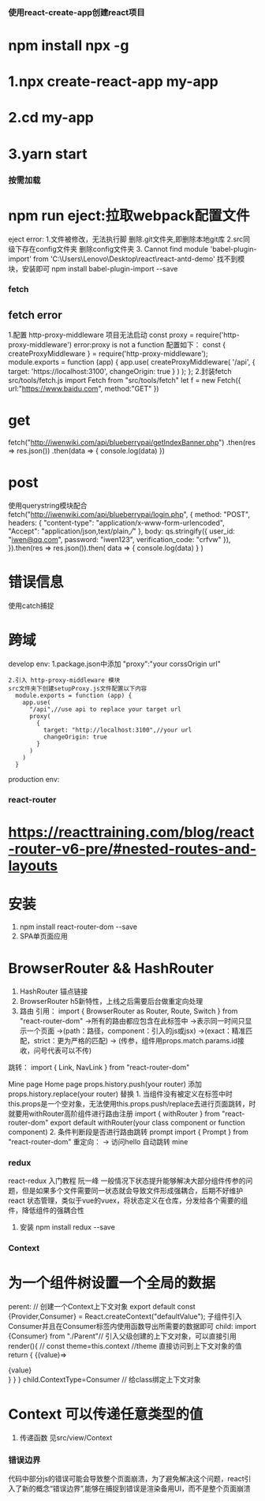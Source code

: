 ### 使用react-create-app创建react项目
# npm install npx -g
# 1.npx create-react-app my-app
# 2.cd my-app
# 3.yarn start

### 按需加载

# npm run eject:拉取webpack配置文件
 eject error:
 1.文件被修改，无法执行脚
  删除.git文件夹,即删除本地git库
 2.src同级下存在config文件夹
  删除config文件夹
 3. Cannot find module 'babel-plugin-import' from 'C:\Users\Lenovo\Desktop\react\react-antd-demo'
  找不到模块，安装即可
  npm install babel-plugin-import --save

### fetch

## fetch error
 1.配置 http-proxy-middleware 项目无法启动
  const proxy = require('http-proxy-middleware')
  error:proxy is not a function 
  配置如下：
    const { createProxyMiddleware } = require('http-proxy-middleware');
    module.exports = function (app) {
      app.use(
        createProxyMiddleware(
          '/api',
          {
            target: 'https://localhost:3100',
            changeOrigin: true
          }
        )
      );
    };
  2.封装fetch
   src/tools/fetch.js
   import Fetch from "src/tools/fetch"
   let f = new Fetch({
     url:"https://www.baidu.com",
     method:"GET"
   })

# get
  fetch("http://iwenwiki.com/api/blueberrypai/getIndexBanner.php")
    .then(res => res.json())
    .then(data => {
        console.log(data)
    })
# post
  使用querystring模块配合
    fetch("http://iwenwiki.com/api/blueberrypai/login.php", {
      method: "POST",
      headers: {
        "content-type": "application/x-www-form-urlencoded",
        "Accept": "application/json,text/plain,*/*"
      },
      body: qs.stringify({
        user_id: "iwen@qq.com",
        password: "iwen123",
        verification_code: "crfvw"
      }),
    }).then(res => res.json()).then(
      data => {
        console.log(data)
      }
    )
# 错误信息
  使用catch捕捉
# 跨域
  develop env:
    1.package.json中添加 
    "proxy":"your corssOrigin url"

    2.引入 http-proxy-middleware 模块
    src文件夹下创建setupProxy.js文件配置以下内容
      module.exports = function (app) {
        app.use(
          "/api",//use api to replace your target url
          proxy(
            {
              target: "http://localhost:3100",//your url
              changeOrigin: true
            }
          )
        )
      }
  production env:

### react-router
# https://reacttraining.com/blog/react-router-v6-pre/#nested-routes-and-layouts
# 安装
1. npm install react-router-dom --save
2. SPA单页面应用
# BrowserRouter && HashRouter
1. HashRouter 锚点链接
2. BrowserRouter h5新特性，上线之后需要后台做重定向处理
3. 路由
  引用：
  import { BrowserRouter as Router, Route, Switch } from "react-router-dom"
  <Router> ->所有的路由都应包含在此标签中
    <Switch> ->表示同一时间只显示一个页面
      <Route path="/home" component={Home} /> ->(path：路径，component：引入的js或jsx)
      <Route strict exact path="/mine" component={Mine} /> ->(exact：精准匹配，strict：更为严格的匹配)
      <Route strict exact path="/mine/ucenter/:id?/:name" component={UCenter} /> -> (传参，组件用props.match.params.id接收，问号代表可以不传)
    </Switch>
  </Router>

  跳转：
  import { Link, NavLink } from "react-router-dom"
  <Link to="/mine" >Mine page</Link>
  <NavLink exact to="/home" activeClass="myClass" activeStyle={{ color: "green", fontSize: "50px" }}>Home page</NavLink>
  props.history.push(your router) 添加
  props.history.replace(your router) 替换
  1. 当组件没有被定义在<Router>标签中时this.props是一个空对象，无法使用this.props.push/replace去进行页面跳转，时就要用withRouter高阶组件进行路由注册
    import { withRouter } from "react-router-dom"
    export default withRouter(your class component or function component)
  2. 条件判断段是否进行路由跳转 prompt
    import { Prompt } from "react-router-dom"
    <Prompt when={your boolean} message={your message}>
  重定向：
  <Redirect form="/hello" to="/mine"></Redurect> -> 访问hello 自动跳转 mine 

  ### redux
  react-redux 入门教程 阮一峰
  一般情况下状态提升能够解决大部分组件传参的问题，但是如果多个文件需要同一状态就会导致文件形成强耦合，后期不好维护
  react 状态管理，类似于vue的vuex，将状态定义在仓库，分发给各个需要的组件，降低组件的强耦合性
  1. 安装
   npm install redux --save
   
### Context
# 为一个组件树设置一个全局的数据
perent:
// 创建一个Context上下文对象
export default const {Provider,Consumer} = React.createContext("defaultValue");
子组件引入Consumer并且在Consumer标签内使用函数导出所需要的数据即可
child:
import {Consumer} from "./Parent"// 引入父级创建的上下文对象，可以直接引用
render(){
  // const theme=this.context //theme 直接访问到上下文对象的值
  return {
    <Consumer>
      {(value)=><div>{value}</div>} 
    </Consumer>
  }
}
child.ContextType=Consumer // 给class绑定上下文对象
# Context 可以传递任意类型的值
1. 传递函数
 见src/view/Context

### 错误边界
代码中部分js的错误可能会导致整个页面崩溃，为了避免解决这个问题，react引入了新的概念“错误边界”,能够在捕捉到错误是渲染备用UI，而不是整个页面崩溃
  
  

















